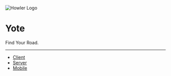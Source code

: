 ![Howler Logo](https://s3.amazonaws.com/fugitive-labs/yote/Howler-02.png)

Yote
======

Find Your Road.


* * *

- [Client](./client/)
- [Server](./server/)
- [Mobile](./mobile/)

